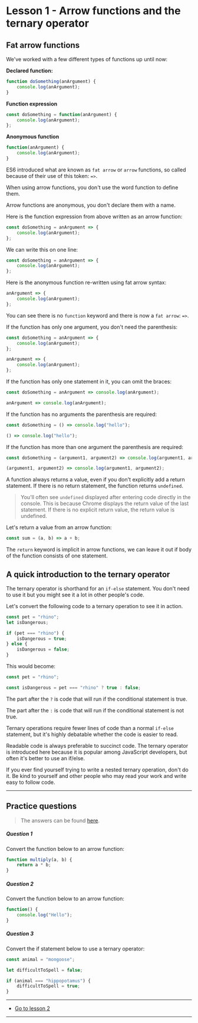 # Lesson 1 - Arrow functions and the ternary operator

## Fat arrow functions

We've worked with a few different types of functions up until now:

**Declared function:**

```js
function doSomething(anArgument) {
    console.log(anArgument);
}
```

**Function expression**

```js
const doSomething = function(anArgument) {
    console.log(anArgument);
};
```

**Anonymous function**

```js
function(anArgument) {
    console.log(anArgument);
}
```

ES6 introduced what are known as `fat arrow` or `arrow` functions, so called because of their use of this token: `=>`.

When using arrow functions, you don't use the word function to define them.

Arrow functions are anonymous, you don't declare them with a name.

Here is the function expression from above written as an arrow function:

```js
const doSomething = anArgument => {
    console.log(anArgument);
};
```

We can write this on one line:

```js
const doSomething = anArgument => {
    console.log(anArgument);
};
```

Here is the anonymous function re-written using fat arrow syntax:

```js
anArgument => {
    console.log(anArgument);
};
```

You can see there is no `function` keyword and there is now a `fat arrow`: `=>`.

If the function has only one argument, you don't need the parenthesis:

```js
const doSomething = anArgument => {
    console.log(anArgument);
};
```

```js
anArgument => {
    console.log(anArgument);
};
```

If the function has only one statement in it, you can omit the braces:

```js
const doSomething = anArgument => console.log(anArgument);
```

```js
anArgument => console.log(anArgument);
```

If the function has no arguments the parenthesis are required:

```js
const doSomething = () => console.log("hello");
```

```js
() => console.log("hello");
```

If the function has more than one argument the parenthesis are required:

```js
const doSomething = (argument1, argument2) => console.log(argument1, argument2);
```

```js
(argument1, argument2) => console.log(argument1, argument2);
```

A function always returns a value, even if you don't explicitly add a return statement. If there is no return statement, the function returns `undefined`.

> You'll often see `undefined` displayed after entering code directly in the console. This is because Chrome displays the return value of the last statement. If there is no explicit return value, the return value is undefined.

Let's return a value from an arrow function:

```js
const sum = (a, b) => a + b;
```

The `return` keyword is implicit in arrow functions, we can leave it out if body of the function consists of one statement.

<a id="ternary"></a>

## A quick introduction to the ternary operator

The ternary operator is shorthand for an `if-else` statement. You don't need to use it but you might see it a lot in other people's code.

Let's convert the following code to a ternary operation to see it in action.

```js
const pet = "rhino";
let isDangerous;

if (pet === "rhino") {
    isDangerous = true;
} else {
    isDangerous = false;
}
```

This would become:

```js
const pet = "rhino";

const isDangerous = pet === "rhino" ? true : false;
```

The part after the `?` is code that will run if the conditional statement is true.

The part after the `:` is code that will run if the conditional statement is not true.

Ternary operations require fewer lines of code than a normal `if-else` statement, but it's highly debatable whether the code is easier to read.

Readable code is always preferable to succinct code. The ternary operator is introduced here because it is popular among JavaScript developers, but often it's better to use an if/else.

If you ever find yourself trying to write a nested ternary operation, don't do it. Be kind to yourself and other people who may read your work and write easy to follow code.

---

## Practice questions

> The answers can be found [here](https://github.com/javascript-repositories/js1-lesson-answers/blob/module-3-lesson-1/js/script.js).

<h5 class="question">Question 1</h5>

Convert the function below to an arrow function:

```js
function multiply(a, b) {
    return a * b;
}
```

<h5 class="question">Question 2</h5>

Convert the function below to an arrow function:

```js
function() {
    console.log("Hello");
}
```

<!--
<h5 class="question">Question 3</h5>

Add a method to the object below that returns its colour property:

```js
const frog = {
    colour: "green"
};
```

<h5 class="question">Question 4</h5>

Create an IIFE that logs the current date and time. -->

<h5 class="question">Question 3</h5>

Convert the if statement below to use a ternary operator:

```js
const animal = "mongoose";

let difficultToSpell = false;

if (animal === "hippopotamus") {
    difficultToSpell = true;
}
```

---

-   [Go to lesson 2](2)

---
